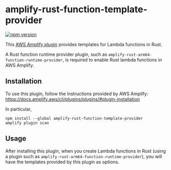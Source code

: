 # amplify-rust-function-template-provider

[![npm version](https://img.shields.io/npm/v/amplify-rust-function-template-provider.svg?style=flat-square)](https://www.npmjs.org/package/@aotimme/amplify-rust-function-template-provider)

This [AWS Amplify plugin](https://docs.amplify.aws/cli/plugins/plugins/) provides templates for Lambda functions in Rust.

A Rust function runtime provider plugin, such as `amplify-rust-arm64-function-runtime-provider`, is required to enable Rust lambda functions in AWS Amplify.

## Installation

To use this plugin, follow the instructions provided by AWS Amplify: https://docs.amplify.aws/cli/plugins/plugins/#plugin-installation

In particular,

```shell
npm install --global amplify-rust-function-template-provider
amplify plugin scan
```

## Usage

After installing this plugin, when you create Lambda functions in Rust (using a plugin such as `amplify-rust-arm64-function-runtime-provider`), you will have the templates provided by this plugin as options.
